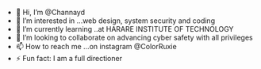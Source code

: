 - 👋 Hi, I’m @Channayd
- 👀 I’m interested in ...web design, system security and coding
- 🌱 I’m currently learning ..at HARARE INSTITUTE OF TECHNOLOGY
- 💞️ I’m looking to collaborate on advancing cyber safety with all privileges 
- 📫 How to reach me ...on instagram @ColorRuxie
- ⚡ Fun fact: I am a full directioner

<!---
Channayd/Channayd is a ✨ special ✨ repository because its `README.md` (this file) appears on your GitHub profile.
You can click the Preview link to take a look at your changes.
--->
